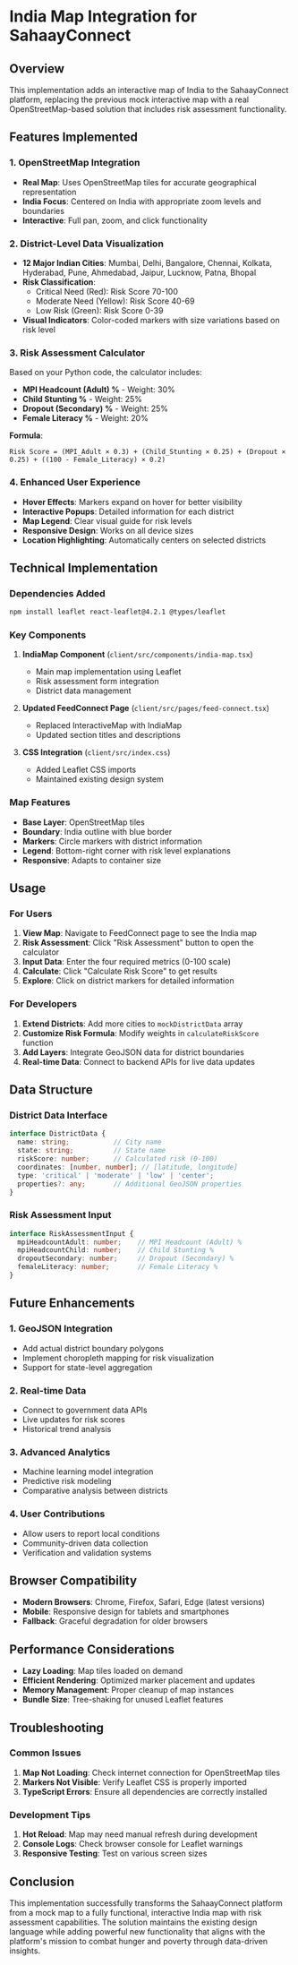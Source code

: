 # India Map Integration for SahaayConnect

## Overview
This implementation adds an interactive map of India to the SahaayConnect platform, replacing the previous mock interactive map with a real OpenStreetMap-based solution that includes risk assessment functionality.

## Features Implemented

### 1. OpenStreetMap Integration
- **Real Map**: Uses OpenStreetMap tiles for accurate geographical representation
- **India Focus**: Centered on India with appropriate zoom levels and boundaries
- **Interactive**: Full pan, zoom, and click functionality

### 2. District-Level Data Visualization
- **12 Major Indian Cities**: Mumbai, Delhi, Bangalore, Chennai, Kolkata, Hyderabad, Pune, Ahmedabad, Jaipur, Lucknow, Patna, Bhopal
- **Risk Classification**: 
  - Critical Need (Red): Risk Score 70-100
  - Moderate Need (Yellow): Risk Score 40-69
  - Low Risk (Green): Risk Score 0-39
- **Visual Indicators**: Color-coded markers with size variations based on risk level

### 3. Risk Assessment Calculator
Based on your Python code, the calculator includes:
- **MPI Headcount (Adult) %** - Weight: 30%
- **Child Stunting %** - Weight: 25%
- **Dropout (Secondary) %** - Weight: 25%
- **Female Literacy %** - Weight: 20%

**Formula**: 
```
Risk Score = (MPI_Adult × 0.3) + (Child_Stunting × 0.25) + (Dropout × 0.25) + ((100 - Female_Literacy) × 0.2)
```

### 4. Enhanced User Experience
- **Hover Effects**: Markers expand on hover for better visibility
- **Interactive Popups**: Detailed information for each district
- **Map Legend**: Clear visual guide for risk levels
- **Responsive Design**: Works on all device sizes
- **Location Highlighting**: Automatically centers on selected districts

## Technical Implementation

### Dependencies Added
```bash
npm install leaflet react-leaflet@4.2.1 @types/leaflet
```

### Key Components
1. **IndiaMap Component** (`client/src/components/india-map.tsx`)
   - Main map implementation using Leaflet
   - Risk assessment form integration
   - District data management

2. **Updated FeedConnect Page** (`client/src/pages/feed-connect.tsx`)
   - Replaced InteractiveMap with IndiaMap
   - Updated section titles and descriptions

3. **CSS Integration** (`client/src/index.css`)
   - Added Leaflet CSS imports
   - Maintained existing design system

### Map Features
- **Base Layer**: OpenStreetMap tiles
- **Boundary**: India outline with blue border
- **Markers**: Circle markers with district information
- **Legend**: Bottom-right corner with risk level explanations
- **Responsive**: Adapts to container size

## Usage

### For Users
1. **View Map**: Navigate to FeedConnect page to see the India map
2. **Risk Assessment**: Click "Risk Assessment" button to open the calculator
3. **Input Data**: Enter the four required metrics (0-100 scale)
4. **Calculate**: Click "Calculate Risk Score" to get results
5. **Explore**: Click on district markers for detailed information

### For Developers
1. **Extend Districts**: Add more cities to `mockDistrictData` array
2. **Customize Risk Formula**: Modify weights in `calculateRiskScore` function
3. **Add Layers**: Integrate GeoJSON data for district boundaries
4. **Real-time Data**: Connect to backend APIs for live data updates

## Data Structure

### District Data Interface
```typescript
interface DistrictData {
  name: string;           // City name
  state: string;          // State name
  riskScore: number;      // Calculated risk (0-100)
  coordinates: [number, number]; // [latitude, longitude]
  type: 'critical' | 'moderate' | 'low' | 'center';
  properties?: any;       // Additional GeoJSON properties
}
```

### Risk Assessment Input
```typescript
interface RiskAssessmentInput {
  mpiHeadcountAdult: number;    // MPI Headcount (Adult) %
  mpiHeadcountChild: number;    // Child Stunting %
  dropoutSecondary: number;     // Dropout (Secondary) %
  femaleLiteracy: number;       // Female Literacy %
}
```

## Future Enhancements

### 1. GeoJSON Integration
- Add actual district boundary polygons
- Implement choropleth mapping for risk visualization
- Support for state-level aggregation

### 2. Real-time Data
- Connect to government data APIs
- Live updates for risk scores
- Historical trend analysis

### 3. Advanced Analytics
- Machine learning model integration
- Predictive risk modeling
- Comparative analysis between districts

### 4. User Contributions
- Allow users to report local conditions
- Community-driven data collection
- Verification and validation systems

## Browser Compatibility
- **Modern Browsers**: Chrome, Firefox, Safari, Edge (latest versions)
- **Mobile**: Responsive design for tablets and smartphones
- **Fallback**: Graceful degradation for older browsers

## Performance Considerations
- **Lazy Loading**: Map tiles loaded on demand
- **Efficient Rendering**: Optimized marker placement and updates
- **Memory Management**: Proper cleanup of map instances
- **Bundle Size**: Tree-shaking for unused Leaflet features

## Troubleshooting

### Common Issues
1. **Map Not Loading**: Check internet connection for OpenStreetMap tiles
2. **Markers Not Visible**: Verify Leaflet CSS is properly imported
3. **TypeScript Errors**: Ensure all dependencies are correctly installed

### Development Tips
1. **Hot Reload**: Map may need manual refresh during development
2. **Console Logs**: Check browser console for Leaflet warnings
3. **Responsive Testing**: Test on various screen sizes

## Conclusion
This implementation successfully transforms the SahaayConnect platform from a mock map to a fully functional, interactive India map with risk assessment capabilities. The solution maintains the existing design language while adding powerful new functionality that aligns with the platform's mission to combat hunger and poverty through data-driven insights.
